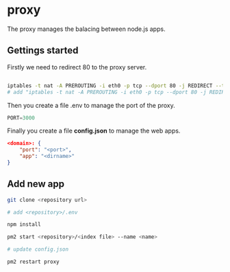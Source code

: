 # proxy

The proxy manages the balacing between node.js apps.

## Gettings started

Firstly we need to redirect 80 to the proxy server.

```bash

iptables -t nat -A PREROUTING -i eth0 -p tcp --dport 80 -j REDIRECT --to-port 3000
# add "iptables -t nat -A PREROUTING -i eth0 -p tcp --dport 80 -j REDIRECT --to-port 3000" to file /etc/rc.local

```


Then you create a file .env to manage the port of the proxy.
```javascript
PORT=3000
```

Finally you create a file **config.json** to manage the web apps.
```json
<domain>: {
    "port": "<port>",
    "app": "<dirname>"
}

```

## Add new app

```bash
git clone <repository url>

# add <repository>/.env

npm install

pm2 start <repository>/<index file> --name <name>

# update config.json

pm2 restart proxy

```
